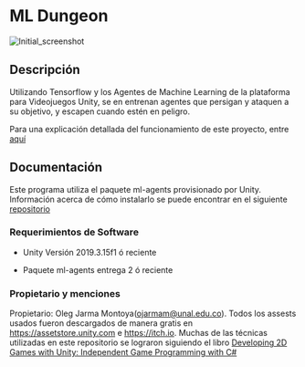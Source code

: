 # ML Dungeon
![Initial_screenshot](https://user-images.githubusercontent.com/42870210/83810095-347dbd80-a67d-11ea-8c47-7707b388a552.png)
## Descripción
Utilizando Tensorflow y los Agentes de Machine Learning de la plataforma para Videojuegos Unity, se en entrenan agentes que persigan y ataquen a su objetivo, y escapen cuando estén en peligro.


Para una explicación detallada del funcionamiento de este proyecto, entre [aquí](/Docs/README.md)

## Documentación
Este programa utiliza el paquete ml-agents provisionado por Unity. Información acerca de cómo instalarlo se puede encontrar en el siguiente [repositorio](https://github.com/Unity-Technologies/ml-agents)

### Requerimientos de Software
- Unity Versión 2019.3.15f1 ó reciente

- Paquete ml-agents entrega 2 ó reciente

### Propietario y menciones

Propietario: Oleg Jarma Montoya(ojarmam@unal.edu.co). Todos los assests usados fueron descargados de manera gratis en https://assetstore.unity.com e https://itch.io. Muchas de las técnicas utilizadas en este repositorio se lograron siguiendo el libro [Developing 2D Games with Unity: Independent Game Programming with C#](https://www.amazon.com/Developing-Games-Unity-Independent-Programming/dp/1484237714)
